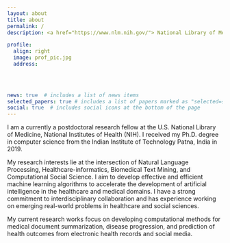 ```yaml
---
layout: about
title: about
permalink: /
description: <a href="https://www.nlm.nih.gov/"> National Library of Medicine</a>, National Institutes of Health, MD, USA.

profile:
  align: right
  image: prof_pic.jpg
  address: 
    
    


news: true  # includes a list of news items
selected_papers: true # includes a list of papers marked as "selected={true}"
social: true  # includes social icons at the bottom of the page
---
```


I am a currently a postdoctoral research fellow at the U.S. National Library of Medicine, National Institutes of Health (NIH). I received my Ph.D. degree in computer science from the Indian Institute of Technology Patna, India in 2019. 

My research interests lie at the intersection of Natural Language Processing, Healthcare-informatics, Biomedical Text Mining, and Computational Social Science. I aim to develop effective and efficient machine learning algorithms to accelerate the development of artificial intelligence in the healthcare and medical domains. I have a strong commitment to interdisciplinary collaboration and has experience working on emerging real-world problems in healthcare and social sciences. 

My current research works focus on developing computational methods for medical document summarization, disease progression, and prediction of health outcomes from electronic health records and social media.

